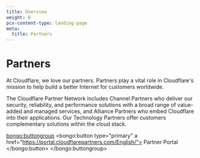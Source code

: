 ```yaml
---
title: Overview
weight: 0
pcx-content-type: landing-page
meta:
  title: Partners
---
```


# Partners

At Cloudflare, we love our partners. Partners play a vital role in Cloudflare's mission to help build a better Internet for customers worldwide.

The Cloudflare Partner Network includes Channel Partners who deliver our security, reliability, and performance solutions with a broad range of value-added and managed services, and Alliance Partners who embed Cloudflare into their applications. Our Technology Partners offer customers complementary solutions within the cloud stack.

<bongo:buttongroup>
  <bongo:button type="primary" a href="https://portal.cloudflarepartners.com/English/">
    Partner Portal
  </bongo:button>
</bongo:buttongroup>